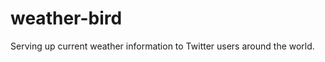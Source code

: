 weather-bird
============

Serving up current weather information to Twitter users around the world.